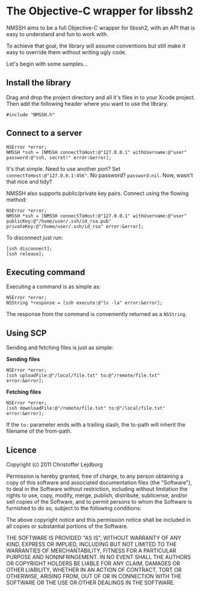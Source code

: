 # The Objective-C wrapper for libssh2

NMSSH aims to be a full Objective-C wrapper for libssh2, with an API that is easy to understand and fun to work with.

To achieve that goal, the library will assume conventions but still make it easy to override them without writing ugly code.

Let's begin with some samples...

## Install the library

Drag and drop the project directory and all it's files in to your Xcode project. Then add the following header where you want to use the library.

    #include "NMSSH.h"

## Connect to a server

    NSError *error;
    NMSSH *ssh = [NMSSH connectToHost:@"127.0.0.1" withUsername:@"user" password:@"ssh, secret!" error:&error];

It's that simple. Need to use another port? Set `connectToHost:@"127.0.0.1:456"`. No password? `password:nil`. Now, wasn't that nice and tidy?

NMSSH also supports public/private key pairs. Connect using the flowing method:

    NSError *error;
    NMSSH *ssh = [NMSSH connectToHost:@"127.0.0.1" withUsername:@"user" publicKey:@"/home/user/.ssh/id_rsa.pub" privateKey:@"/home/user/.ssh/id_rsa" error:&error];

To disconnect just run:

    [ssh disconnect];
    [ssh release];

## Executing command

Executing a command is as simple as:

    NSError *error;
    NSString *response = [ssh execute:@"ls -la" error:&error];

The response from the command is conveniently returned as a `NSString`.

## Using SCP

Sending and fetching files is just as simple:

__Sending files__

    NSError *error;
    [ssh uploadFile:@"/local/file.txt" to:@"/remote/file.txt" error:&error];

__Fetching files__

    NSError *error;
    [ssh downloadFile:@"/remote/file.txt" to:@"/local/file.txt" error:&error];

If the `to:` parameter ends with a trailing slash, the to-path will
inherit the filename of the from-path.


## Licence

Copyright (c) 2011 Christoffer Lejdborg

Permission is hereby granted, free of charge, to any person
obtaining a copy of this software and associated documentation
files (the "Software"), to deal in the Software without
restriction, including without limitation the rights to use,
copy, modify, merge, publish, distribute, sublicense, and/or sell
copies of the Software, and to permit persons to whom the
Software is furnished to do so, subject to the following
conditions:

The above copyright notice and this permission notice shall be
included in all copies or substantial portions of the Software.

THE SOFTWARE IS PROVIDED "AS IS", WITHOUT WARRANTY OF ANY KIND,
EXPRESS OR IMPLIED, INCLUDING BUT NOT LIMITED TO THE WARRANTIES
OF MERCHANTABILITY, FITNESS FOR A PARTICULAR PURPOSE AND
NONINFRINGEMENT. IN NO EVENT SHALL THE AUTHORS OR COPYRIGHT
HOLDERS BE LIABLE FOR ANY CLAIM, DAMAGES OR OTHER LIABILITY,
WHETHER IN AN ACTION OF CONTRACT, TORT OR OTHERWISE, ARISING
FROM, OUT OF OR IN CONNECTION WITH THE SOFTWARE OR THE USE OR
OTHER DEALINGS IN THE SOFTWARE.
